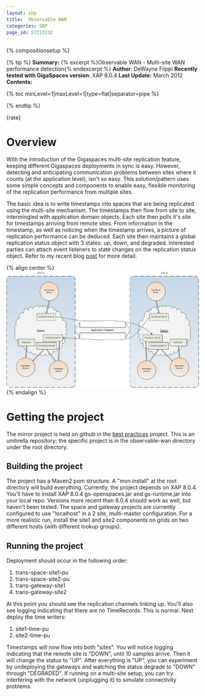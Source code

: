```yaml
---
layout: sbp
title:  Observable WAN
categories: SBP
page_id: 57213232
---
```


{% compositionsetup %}

{% tip %}
**Summary:** {% excerpt %}Observable WAN - Multi-site WAN performance detection{% endexcerpt %}
**Author**: DeWayne Filppi
**Recently tested with GigaSpaces version**: XAP 8.0.4
**Last Update:** March 2012
**Contents:**

{% toc minLevel=1|maxLevel=1|type=flat|separator=pipe %}

{% endtip %}

{rate}

# Overview
With the introduction of the Gigaspaces multi-site replication feature, keeping different Gigaspaces deployments in sync is easy.  However, detecting and anticipating communication problems between sites where it counts (at the application level), isn't so easy.  This solution/pattern uses some simple concepts and components to enable easy, flexible monitoring of the replication performance from multiple sites.

The basic idea is to write timestamps into spaces that are being replicated using the multi-site mechanism. The timestamps then flow from site to site, intermingled with application domain objects.  Each site then polls it's site for timestamps arriving from remote sites.  From information in the timestamp, as well as noticing when the timestamp arrives, a picture of replication performance can be deduced.  Each site then maintains a global replication status object with 3 states: up, down, and degraded.  Interested parties can attach event listeners to state changes on the replication status object.  Refer to my recent blog [post](http://blog.gigaspaces.com/2012/02/27/assured-wan-replication-with-latency-measures) for more detail.

{% align center %}![observablewan.png](/attachment_files/sbp/observablewan.png){% endalign %}

# Getting the project
The mirror project is held on github in the [best practices](https://github.com/Gigaspaces/bestpractices) project. This is an umbrella repository; the specific project is in the observable-wan directory under the root directory.

## Building the project

The project has a Maven2 pom structure.  A "mvn install" at the root directory will build everything.  Currently, the project depends on XAP 8.0.4.  You'll have to install XAP 8.0.4 gs-openspaces.jar and gs-runtime.jar into your local repo.  Versions more recent than 8.0.4 should work as well, but haven't been tested.  The space and gateway projects are currently configured to use "localhost" in a 2 site, multi-master configuration.  For a more realistic run, install the site1 and site2 components on grids on two different hosts (with different lookup groups).

## Running the project

Deployment should occur in the following order:

1. trans-space-site1-pu
2. trans-space-site2-pu
3. trans-gateway-site1
4. trans-gateway-site2

At this point you should see the replication channels linking up.  You'll also see logging indicating that there are no TimeRecords.  This is normal.  Next deploy the time writers:

1. site1-time-pu
2. site2-time-pu

Timestamps will now flow into both "sites". You will notice logging indicating that the remote site is "DOWN", until 10 samples arrive.  Then it will change the status to "UP".  After everything is "UP", you can experiment by undeploying the gateways and watching the status degrade to "DOWN" through "DEGRADED".  If running on a multi-site setup, you can try interfering with the network (unplugging it) to simulate connectivity problems.
